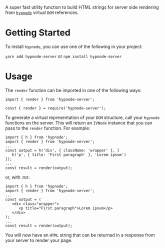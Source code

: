 A super fast utility function to build HTML strings for server side rendering from [`hypnode`](https://www.npmjs.com/package/hypnode) virtual `DOM` references.

# Getting Started

To install `hypnode`, you can use one of the following in your project:

`yarn add hypnode-server` or `npm install hypnode-server`

# Usage

The `render` function can be imported in one of the following ways:

```
import { render } from 'hypnode-server';
```

```
const { render } = require('hypnode-server');
```

To generate a virtual representation of your `DOM` structure, call your `hypnode` functions on the server. This will return an `IVNode` instance that you can pass to the `render` function. For example:

```
import { h } from 'hypnode';
import { render } from 'hypnode-server';
...
const output = h('div', { className: 'wrapper' }, [
   h('p', { title: 'First paragraph' }, 'Lorem ipsum')
]);
...
const result = render(output);
```

or, with `JSX`:

```
import { h } from 'hypnode';
import { render } from 'hypnode-server';
...
const output = (
   <div class="wrapper">
      <p title="First paragraph">Lorem ipsum</p>
   </div>
);
...
const result = render(output);
```

You will now have an `HTML` string that can be returned in a response from your server to render your page.
